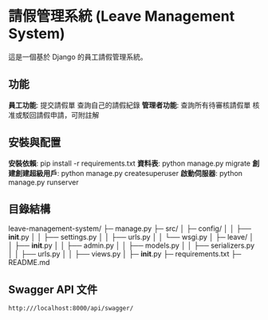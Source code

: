 # 請假管理系統 (Leave Management System)
這是一個基於 Django 的員工請假管理系統。

## 功能
**員工功能**:
    提交請假單
    查詢自己的請假紀錄
**管理者功能**:
    查詢所有待審核請假單
    核准或駁回請假申請，可附註解

## 安裝與配置
**安裝依賴**:
    pip install -r requirements.txt
**資料表**:
    python manage.py migrate
**創建創建超級用戶**:
    python manage.py createsuperuser
**啟動伺服器**:
    python manage.py runserver

## 目錄結構
leave-management-system/
├─ manage.py
├─ src/
│   ├─ config/
│   │   ├── __init__.py
│   │   ├── settings.py
│   │   ├── urls.py
│   │   └── wsgi.py
│   ├─ leave/
│   │   ├── __init__.py
│   │   ├── admin.py
│   │   ├── models.py
│   │   ├── serializers.py
│   │   ├── urls.py
│   │   ├── views.py
│   ├─ __init__.py
├─ requirements.txt
├─ README.md

## Swagger API 文件
    http:///localhost:8000/api/swagger/
